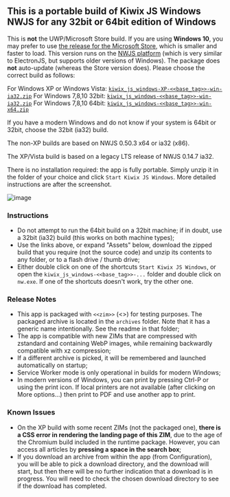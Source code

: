 ## This is a portable build of Kiwix JS Windows NWJS for any 32bit or 64bit edition of Windows

This is **not** the UWP/Microsoft Store build. If you are using **Windows 10**, you may prefer to use [the release for the Microsoft Store](https://kiwix.github.io/kiwix-js-windows/kiwix-js-uwp.html), which is smaller and faster to load. This version runs on the [NWJS platform](https://nwjs.io/) (which is very similar to ElectronJS, but supports older versions of Windows). The package does **not** auto-update (whereas the Store version does). Please choose the correct build as follows:

For Windows XP or Windows Vista: [`kiwix_js_windows-XP-<<base_tag>>-win-ia32.zip`](https://github.com/kiwix/kiwix-js-windows/releases/download/v<<base_tag>>/kiwix_js_windows-XP-<<base_tag>>-win-ia32.zip)
For Windows 7,8,10 32bit: [`kiwix_js_windows-<<base_tag>>-win-ia32.zip`](https://github.com/kiwix/kiwix-js-windows/releases/download/v<<base_tag>>/kiwix_js_windows-<<base_tag>>-win-ia32.zip)
For Windows 7,8,10 64bit: [`kiwix_js_windows-<<base_tag>>-win-x64.zip`](https://github.com/kiwix/kiwix-js-windows/releases/download/v<<base_tag>>/kiwix_js_windows-<<base_tag>>-win-x64.zip)

If you have a modern Windows and do not know if your system is 64bit or 32bit, choose the 32bit (ia32) build.

The non-XP builds are based on NWJS 0.50.3 x64 or ia32 (x86).

The XP/Vista build is based on a legacy LTS release of NWJS 0.14.7 ia32.

There is no installation required: the app is fully portable. Simply unzip it in the folder of your choice and click `Start Kiwix JS Windows`. More detailed instructions are after the screenshot.

![image](https://user-images.githubusercontent.com/4304337/103398221-a5158b80-4b33-11eb-8476-05e8f1e245e8.png)

### Instructions

* Do not attempt to run the 64bit build on a 32bit machine; if in doubt, use a 32bit (ia32) build (this works on both machine types);
* Use the links above, or expand "Assets" below, download the zipped build that you require (not the source code) and unzip its contents to any folder, or to a flash drive / thumb drive;
* Either double click on one of the shortcuts `Start Kiwix JS Windows`, or open the `kiwix_js_windows-<<base_tag>>-...` folder and double click on `nw.exe`. If one of the shortcuts doesn't work, try the other one.

### Release Notes

* This app is packaged with `<<zim>>` (<<date>>) for testing purposes. The packaged archive is located in the `archives` folder. Note that it has a generic name intentionally. See the readme in that folder;
* The app is compatible with new ZIMs that are compressed with zstandard and containing WebP images, while remaining backwardly compatible with xz compression;
* If a different archive is picked, it will be remembered and launched automatically on startup;
* Service Worker mode is only operational in builds for modern Windows;
* In modern versions of Windows, you can print by pressing Ctrl-P or using the print icon. If local printers are not available (after clicking on More options...) then print to PDF and use another app to print.

### Known Issues

* On the XP build with some recent ZIMs (not the packaged one), __there is a CSS error in rendering the landing page of this ZIM__, due to the age of the Chromium build included in the runtime package. However, you can access all articles by __pressing a space in the search box__;
* If you download an archive from within the app (from Configuration), you will be able to pick a download directory, and the download will start, but then there will be no further indication that a download is in progress. You will need to check the chosen download directory to see if the download has completed.
